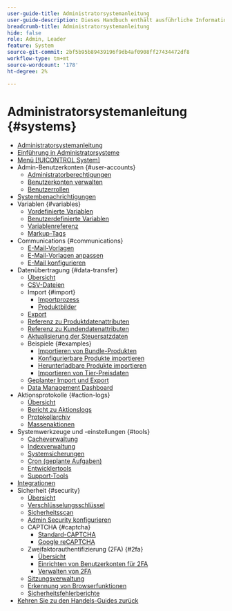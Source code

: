 ```yaml
---
user-guide-title: Administratorsystemanleitung
user-guide-description: Dieses Handbuch enthält ausführliche Informationen zu Administrator-Sicherheit, Wartungsvorgängen und systemweiten Ressourcen, die Organisationsfunktionen in Ihrem Adobe Commerce-Store unterstützen.
breadcrumb-title: Administratorsystemanleitung
hide: false
role: Admin, Leader
feature: System
source-git-commit: 2bf5b95b89439196f9db4af0908ff27434472df8
workflow-type: tm+mt
source-wordcount: '178'
ht-degree: 2%

---
```



# Administratorsystemanleitung {#systems}

- [Administratorsystemanleitung](guide-overview.md)
- [Einführung in Administratorsysteme](introduction.md)
- [Menü [!UICONTROL System]](system-menu.md)
- Admin-Benutzerkonten {#user-accounts}
   - [Administratorberechtigungen](permissions.md)
   - [Benutzerkonten verwalten](permissions-users-all.md)
   - [Benutzerrollen](permissions-user-roles.md)
- [Systembenachrichtigungen](notifications.md)
- Variablen {#variables}
   - [Vordefinierte Variablen](variables-predefined.md)
   - [Benutzerdefinierte Variablen](variables-custom.md)
   - [Variablenreferenz](variables-reference.md)
   - [Markup-Tags](markup-tags.md)
- Communications {#communications}
   - [E-Mail-Vorlagen](email-templates.md)
   - [E-Mail-Vorlagen anpassen](email-template-custom.md)
   - [E-Mail konfigurieren](email-communications.md)
- Datenübertragung {#data-transfer}
   - [Übersicht](data-transfer.md)
   - [CSV-Dateien](data-csv.md)
   - Import {#import}
      - [Importprozess](data-import.md)
      - [Produktbilder](data-import-product-images.md)
   - [Export](data-export.md)
   - [Referenz zu Produktdatenattributen](data-attributes-product.md)
   - [Referenz zu Kundendatenattributen](data-attributes-customer.md)
   - [Aktualisierung der Steuersatzdaten](data-transfer-tax-rates.md)
   - Beispiele {#examples}
      - [Importieren von Bundle-Produkten](data-transfer-bundle-products.md)
      - [Konfigurierbare Produkte importieren](data-transfer-configurable-products.md)
      - [Herunterladbare Produkte importieren](data-transfer-downloadable-products.md)
      - [Importieren von Tier-Preisdaten](data-import-price-tier.md)
   - [Geplanter Import und Export](data-scheduled-import-export.md)
   - [Data Management Dashboard](data-dashboard.md)
- Aktionsprotokolle {#action-logs}
   - [Übersicht](action-log.md)
   - [Bericht zu Aktionslogs](action-log-report.md)
   - [Protokollarchiv](action-log-archive.md)
   - [Massenaktionen](action-log-bulk-actions.md)
- Systemwerkzeuge und -einstellungen {#tools}
   - [Cacheverwaltung](cache-management.md)
   - [Indexverwaltung](index-management.md)
   - [Systemsicherungen](backups.md)
   - [Cron (geplante Aufgaben)](cron.md)
   - [Entwicklertools](developer-tools.md)
   - [Support-Tools](support.md)
- [Integrationen](integrations.md)
- Sicherheit {#security}
   - [Übersicht](security.md)
   - [Verschlüsselungsschlüssel](encryption-key.md)
   - [Sicherheitsscan](security-scan.md)
   - [Admin Security konfigurieren](security-admin.md)
   - CAPTCHA {#captcha}
      - [Standard-CAPTCHA](security-captcha.md)
      - [Google reCAPTCHA](security-google-recaptcha.md)
   - Zweifaktorauthentifizierung (2FA) {#2fa}
      - [Übersicht](security-two-factor-authentication.md)
      - [Einrichten von Benutzerkonten für 2FA](security-two-factor-authentication-use.md)
      - [Verwalten von 2FA](security-two-factor-authentication-manage.md)
   - [Sitzungsverwaltung](security-session-management.md)
   - [Erkennung von Browserfunktionen](security-browser-capabilities-detection.md)
   - [Sicherheitsfehlerberichte](security-issue-reporting.md)
- [Kehren Sie zu den Handels-Guides zurück](https://experienceleague.adobe.com/en/docs/commerce-admin/user-guides/home)


